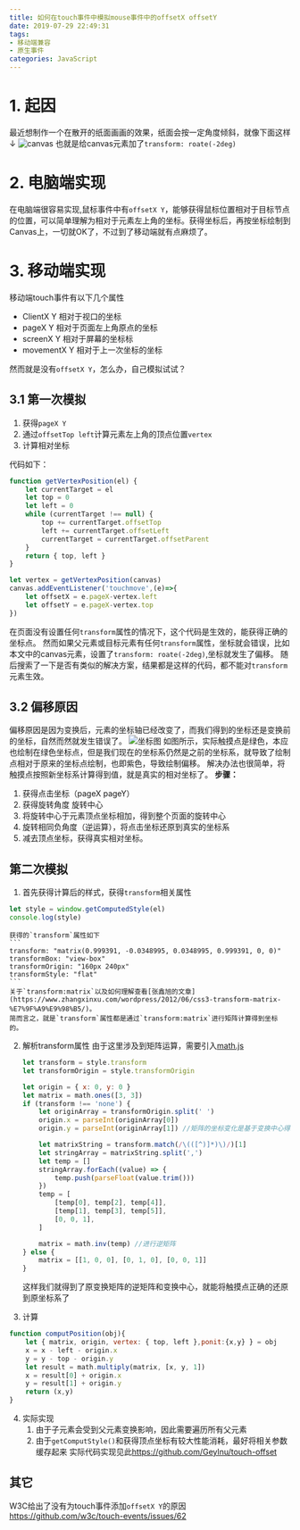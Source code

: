 ```yaml
---
title: 如何在touch事件中模拟mouse事件中的offsetX offsetY
date: 2019-07-29 22:49:31
tags: 
- 移动端兼容
- 原生事件
categories: JavaScript
---
```

# 1. 起因
最近想制作一个在散开的纸面画画的效果，纸面会按一定角度倾斜，就像下面这样↓
![canvas](./canvas.png)
也就是给canvas元素加了`transform: roate(-2deg)`

# 2. 电脑端实现
在电脑端很容易实现,鼠标事件中有`offsetX Y`，能够获得鼠标位置相对于目标节点的位置，可以简单理解为相对于元素左上角的坐标。获得坐标后，再按坐标绘制到Canvas上，一切就OK了，不过到了移动端就有点麻烦了。

# 3. 移动端实现
移动端touch事件有以下几个属性
* ClientX Y 相对于视口的坐标
* pageX Y 相对于页面左上角原点的坐标
* screenX Y 相对于屏幕的坐标标
* movementX Y 相对于上一次坐标的坐标

然而就是没有`offsetX Y`，怎么办，自己模拟试试？

## 3.1 第一次模拟
1. 获得`pageX Y`
2. 通过`offsetTop left`计算元素左上角的顶点位置`vertex`
3. 计算相对坐标

代码如下：
``` js
function getVertexPosition(el) {
    let currentTarget = el
    let top = 0
    let left = 0
    while (currentTarget !== null) {
        top += currentTarget.offsetTop
        left += currentTarget.offsetLeft
        currentTarget = currentTarget.offsetParent
    }
    return { top, left }
}

let vertex = getVertexPosition(canvas)
canvas.addEventListener('touchmove',(e)=>{
    let offsetX = e.pageX-vertex.left
    let offsetY = e.pageX-vertex.top
})
```
在页面没有设置任何`transform`属性的情况下，这个代码是生效的，能获得正确的坐标点。
然而如果父元素或目标元素有任何`transform`属性，坐标就会错误，比如本文中的canvas元素，设置了`transform: roate(-2deg)`,坐标就发生了偏移。
随后搜索了一下是否有类似的解决方案，结果都是这样的代码，都不能对`transform`元素生效。

## 3.2 偏移原因
偏移原因是因为变换后，元素的坐标轴已经改变了，而我们得到的坐标还是变换前的坐标，自然而然就发生错误了。
![坐标图](./reason.png)
如图所示，实际触摸点是绿色，本应也绘制在绿色坐标点，但是我们现在的坐标系仍然是之前的坐标系，就导致了绘制点相对于原来的坐标点绘制，也即紫色，导致绘制偏移。
解决办法也很简单，将触摸点按照新坐标系计算得到值，就是真实的相对坐标了。
**步骤：**
1. 获得点击坐标（pageX pageY）
2. 获得旋转角度 旋转中心
3. 将旋转中心于元素顶点坐标相加，得到整个页面的旋转中心
4. 旋转相同负角度（逆运算），将点击坐标还原到真实的坐标系
5. 减去顶点坐标，获得真实相对坐标。

## 第二次模拟
1. 首先获得计算后的样式，获得`transform`相关属性
``` js
let style = window.getComputedStyle(el)
console.log(style) 
```
    获得的`transform`属性如下
    ``` 
    transform: "matrix(0.999391, -0.0348995, 0.0348995, 0.999391, 0, 0)"
    transformBox: "view-box"
    transformOrigin: "160px 240px"
    transformStyle: "flat"
    ```
    关于`transform:matrix`以及如何理解查看[张鑫旭的文章](https://www.zhangxinxu.com/wordpress/2012/06/css3-transform-matrix-%E7%9F%A9%E9%98%B5/)。
    简而言之，就是`transform`属性都是通过`transform:matrix`进行矩阵计算得到坐标的。

2. 解析transform属性
    由于这里涉及到矩阵运算，需要引入[math.js](https://mathjs.org/)

    ``` js
    let transform = style.transform
    let transformOrigin = style.transformOrigin

    let origin = { x: 0, y: 0 }
    let matrix = math.ones([3, 3])
    if (transform !== 'none') {
        let originArray = transformOrigin.split(' ')
        origin.x = parseInt(originArray[0])
        origin.y = parseInt(originArray[1]) //矩阵的坐标变化是基于变换中心得。

        let matrixString = transform.match(/\(([^)]*)\)/)[1]
        let stringArray = matrixString.split(',')
        let temp = []
        stringArray.forEach((value) => {
            temp.push(parseFloat(value.trim()))
        })
        temp = [
            [temp[0], temp[2], temp[4]],
            [temp[1], temp[3], temp[5]],
            [0, 0, 1],
        ]

        matrix = math.inv(temp) //进行逆矩阵
    } else {
        matrix = [[1, 0, 0], [0, 1, 0], [0, 0, 1]]
    }
    ```
    这样我们就得到了原变换矩阵的逆矩阵和变换中心，就能将触摸点正确的还原到原坐标系了

3. 计算
``` js
function computPosition(obj){
    let { matrix, origin, vertex: { top, left },ponit:{x,y} } = obj
    x = x - left - origin.x
    y = y - top - origin.y
    let result = math.multiply(matrix, [x, y, 1])
    x = result[0] + origin.x
    y = result[1] + origin.y
    return (x,y)
}
```
4. 实际实现
    1. 由于子元素会受到父元素变换影响，因此需要遍历所有父元素
    2. 由于`getComputStyle()`和获得顶点坐标有较大性能消耗，最好将相关参数缓存起来
    实际代码实现见此<https://github.com/Geylnu/touch-offset>

## 其它
W3C给出了没有为touch事件添加`offsetX Y`的原因<https://github.com/w3c/touch-events/issues/62>
